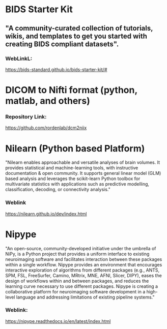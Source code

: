 # BIDS Starter Kit
## "A community-curated collection of tutorials, wikis, and templates to get you started with creating BIDS compliant datasets".
### WebLinkL: 
https://bids-standard.github.io/bids-starter-kit/#

# DICOM to Nifti format (python, matlab, and others)
### Repository Link: 
https://github.com/rordenlab/dcm2niix

# Nilearn (Python based Platform)
"Nilearn enables approachable and versatile analyses of brain volumes. It provides statistical and machine-learning tools, with instructive documentation & open community.
It supports general linear model (GLM) based analysis and leverages the scikit-learn Python toolbox for multivariate statistics with applications such as predictive modelling, classification, decoding, or connectivity analysis."

### Weblink
https://nilearn.github.io/dev/index.html

# Nipype
"An open-source, community-developed initiative under the umbrella of NiPy, is a Python project that provides a uniform interface to existing neuroimaging software and facilitates interaction between these packages within a single workflow. Nipype provides an environment that encourages interactive exploration of algorithms from different packages (e.g., ANTS, SPM, FSL, FreeSurfer, Camino, MRtrix, MNE, AFNI, Slicer, DIPY), eases the design of workflows within and between packages, and reduces the learning curve necessary to use different packages. Nipype is creating a collaborative platform for neuroimaging software development in a high-level language and addressing limitations of existing pipeline systems."
### Weblink:
https://nipype.readthedocs.io/en/latest/index.html
